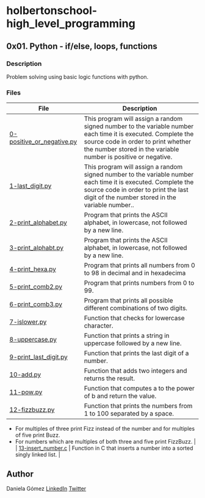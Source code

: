 # holbertonschool-high_level_programming

## 0x01. Python - if/else, loops, functions
### Description
Problem solving using basic logic functions with python.


### Files

| File | Description |
| ------ | ------ |
| [0-positive_or_negative.py]() | This program will assign a random signed number to the variable number each time it is executed. Complete the source code in order to print whether the number stored in the variable number is positive or negative. |
| [1-last_digit.py]() | This program will assign a random signed number to the variable number each time it is executed. Complete the source code in order to print the last digit of the number stored in the variable number.. |
| [2-print_alphabet.py]() | Program that prints the ASCII alphabet, in lowercase, not followed by a new line. |
| [3-print_alphabt.py]() | Program that prints the ASCII alphabet, in lowercase, not followed by a new line. |
| [4-print_hexa.py]() | Program that prints all numbers from 0 to 98 in decimal and in hexadecima |
| [5-print_comb2.py]() | Program that prints numbers from 0 to 99. |
| [6-print_comb3.py]() | Program that prints all possible different combinations of two digits. |
| [7-islower.py]() | Function that checks for lowercase character. |
| [8-uppercase.py]() | Function that prints a string in uppercase followed by a new line. |
| [9-print_last_digit.py]() | Function that prints the last digit of a number. |
| [10-add.py]()| Function that adds two integers and returns the result. |
| [11-pow.py]() | Function that computes a to the power of b and return the value. |
| [12-fizzbuzz.py]() | Function that prints the numbers from 1 to 100 separated by a space.
- For multiples of three print Fizz instead of the number and for multiples of five print Buzz.
- For numbers which are multiples of both three and five print FizzBuzz. |
| [13-insert_number.c]() | Function in C that inserts a number into a sorted singly linked list. |
## Author

Daniela Gómez [LinkedIn](https://www.linkedin.com/in/daniela-g%C3%B3mez-2ba828187/)
[Twitter](https://twitter.com/darkinss)